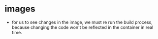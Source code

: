 # images

- for us to see changes in the image, we must re run the build process, because changing the code won't be reflected in the container in real time.

